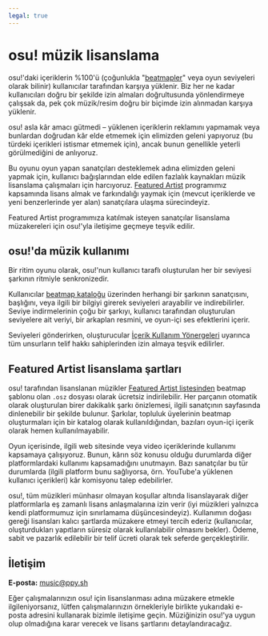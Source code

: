 ```yaml
---
legal: true
---
```


# osu! müzik lisanslama

osu!'daki içeriklerin %100'ü (çoğunlukla "[beatmapler](/wiki/Beatmap)" veya oyun seviyeleri olarak bilinir) kullanıcılar tarafından karşıya yüklenir. Biz her ne kadar kullanıcıları doğru bir şekilde izin almaları doğrultusunda yönlendirmeye çalışsak da, pek çok müzik/resim doğru bir biçimde izin alınmadan karşıya yüklenir.

osu! asla kâr amacı gütmedi – yüklenen içeriklerin reklamını yapmamak veya bunlardan doğrudan kâr elde etmemek için elimizden geleni yapıyoruz (bu türdeki içerikleri istismar etmemek için), ancak bunun genellikle yeterli görülmediğini de anlıyoruz.

Bu oyunu oyun yapan sanatçıları desteklemek adına elimizden geleni yapmak için, kullanıcı bağışlarından elde edilen fazlalık kaynakları müzik lisanslama çalışmaları için harcıyoruz. [Featured Artist](/wiki/People/Featured_Artists) programımız kapsamında lisans almak ve farkındalığı yaymak için (mevcut içeriklerde ve yeni benzerlerinde yer alan) sanatçılara ulaşma sürecindeyiz.

Featured Artist programımıza katılmak isteyen sanatçılar lisanslama müzakereleri için osu!'yla iletişime geçmeye teşvik edilir.

## osu!'da müzik kullanımı

Bir ritim oyunu olarak, osu!'nun kullanıcı taraflı oluşturulan her bir seviyesi şarkının ritmiyle senkronizedir.

Kullanıcılar [beatmap kataloğu](https://osu.ppy.sh/beatmapsets) üzerinden herhangi bir şarkının sanatçısını, başlığını, veya ilgili bir bilgiyi girerek seviyeleri arayabilir ve indirebilirler. Seviye indirmelerinin çoğu bir şarkıyı, kullanıcı tarafından oluşturulan seviyelere ait veriyi, bir arkaplan resmini, ve oyun-içi ses efektlerini içerir.

Seviyeleri gönderirken, oluşturucular [İçerik Kullanım Yönergeleri](/wiki/Rules/Content_Usage_Guidelines) uyarınca tüm unsurların telif hakkı sahiplerinden izin almaya teşvik edilirler.

## Featured Artist lisanslama şartları

osu! tarafından lisanslanan müzikler [Featured Artist listesinden](https://osu.ppy.sh/beatmaps/artists) beatmap şablonu olan `.osz` dosyası olarak ücretsiz indirilebilir. Her parçanın otomatik olarak oluşturulan birer dakikalık şarkı önizlemesi, ilgili sanatçının sayfasında dinlenebilir bir şekilde bulunur. Şarkılar, topluluk üyelerinin beatmap oluşturmaları için bir katalog olarak kullanıldığından, bazıları oyun-içi içerik olarak hemen kullanılmayabilir.

Oyun içerisinde, ilgili web sitesinde veya video içeriklerinde kullanımı kapsamaya çalışıyoruz. Bunun, kârın söz konusu olduğu durumlarda diğer platformlardaki kullanımı kapsamadığını unutmayın. Bazı sanatçılar bu tür durumlarda (ilgili platform bunu sağlıyorsa, örn. YouTube'a yüklenen kullanıcı içerikleri) kâr komisyonu talep edebilirler.

osu!, tüm müzikleri münhasır olmayan koşullar altında lisanslayarak diğer platformlarla eş zamanlı lisans anlaşmalarına izin verir (iyi müzikleri yalnızca kendi platformumuz için sınırlamama düşüncesindeyiz). Kullanımın doğası gereği lisansları kalıcı şartlarda müzakere etmeyi tercih ederiz (kullanıcılar, oluşturdukları yapıtların süresiz olarak kullanılabilir olmasını bekler). Ödeme, sabit ve pazarlık edilebilir bir telif ücreti olarak tek seferde gerçekleştirilir.

## İletişim

**E-posta:** [music@ppy.sh](mailto:music@ppy.sh)

Eğer çalışmalarınızın osu! için lisanslanması adına müzakere etmekle ilgileniyorsanız, lütfen çalışmalarınızın örnekleriyle birlikte yukarıdaki e-posta adresini kullanarak bizimle iletişime geçin. Müziğinizin osu!'ya uygun olup olmadığına karar verecek ve lisans şartlarını detaylandıracağız.
